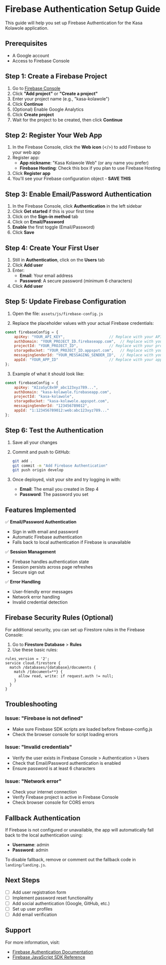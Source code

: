 # Firebase Authentication Setup Guide

This guide will help you set up Firebase Authentication for the Kasa Kolawole application.

## Prerequisites

- A Google account
- Access to Firebase Console

## Step 1: Create a Firebase Project

1. Go to [Firebase Console](https://console.firebase.google.com/)
2. Click **"Add project"** or **"Create a project"**
3. Enter your project name (e.g., "kasa-kolawole")
4. Click **Continue**
5. (Optional) Enable Google Analytics
6. Click **Create project**
7. Wait for the project to be created, then click **Continue**

## Step 2: Register Your Web App

1. In the Firebase Console, click the **Web icon** (</>) to add Firebase to your web app
2. Register app:
   - **App nickname**: "Kasa Kolawole Web" (or any name you prefer)
   - **Firebase Hosting**: Check this box if you plan to use Firebase Hosting
3. Click **Register app**
4. You'll see your Firebase configuration object - **SAVE THIS**

## Step 3: Enable Email/Password Authentication

1. In the Firebase Console, click **Authentication** in the left sidebar
2. Click **Get started** if this is your first time
3. Click on the **Sign-in method** tab
4. Click on **Email/Password**
5. **Enable** the first toggle (Email/Password)
6. Click **Save**

## Step 4: Create Your First User

1. Still in **Authentication**, click on the **Users** tab
2. Click **Add user**
3. Enter:
   - **Email**: Your email address
   - **Password**: A secure password (minimum 6 characters)
4. Click **Add user**

## Step 5: Update Firebase Configuration

1. Open the file: `assets/js/firebase-config.js`

2. Replace the placeholder values with your actual Firebase credentials:

```javascript
const firebaseConfig = {
    apiKey: "YOUR_API_KEY",                    // Replace with your API key
    authDomain: "YOUR_PROJECT_ID.firebaseapp.com",  // Replace with your auth domain
    projectId: "YOUR_PROJECT_ID",              // Replace with your project ID
    storageBucket: "YOUR_PROJECT_ID.appspot.com",   // Replace with your storage bucket
    messagingSenderId: "YOUR_MESSAGING_SENDER_ID",  // Replace with your sender ID
    appId: "YOUR_APP_ID"                       // Replace with your app ID
};
```

3. Example of what it should look like:

```javascript
const firebaseConfig = {
    apiKey: "AIzaSyC8x9F_abc123xyz789...",
    authDomain: "kasa-kolawole.firebaseapp.com",
    projectId: "kasa-kolawole",
    storageBucket: "kasa-kolawole.appspot.com",
    messagingSenderId: "123456789012",
    appId: "1:123456789012:web:abc123xyz789..."
};
```

## Step 6: Test the Authentication

1. Save all your changes
2. Commit and push to GitHub:
   ```bash
   git add .
   git commit -m "Add Firebase Authentication"
   git push origin develop
   ```

3. Once deployed, visit your site and try logging in with:
   - **Email**: The email you created in Step 4
   - **Password**: The password you set

## Features Implemented

✅ **Email/Password Authentication**
- Sign in with email and password
- Automatic Firebase authentication
- Falls back to local authentication if Firebase is unavailable

✅ **Session Management**
- Firebase handles authentication state
- Session persists across page refreshes
- Secure sign out

✅ **Error Handling**
- User-friendly error messages
- Network error handling
- Invalid credential detection

## Firebase Security Rules (Optional)

For additional security, you can set up Firestore rules in the Firebase Console:

1. Go to **Firestore Database** > **Rules**
2. Use these basic rules:

```
rules_version = '2';
service cloud.firestore {
  match /databases/{database}/documents {
    match /{document=**} {
      allow read, write: if request.auth != null;
    }
  }
}
```

## Troubleshooting

### Issue: "Firebase is not defined"
- Make sure Firebase SDK scripts are loaded before firebase-config.js
- Check the browser console for script loading errors

### Issue: "Invalid credentials"
- Verify the user exists in Firebase Console > Authentication > Users
- Check that Email/Password authentication is enabled
- Ensure password is at least 6 characters

### Issue: "Network error"
- Check your internet connection
- Verify Firebase project is active in Firebase Console
- Check browser console for CORS errors

## Fallback Authentication

If Firebase is not configured or unavailable, the app will automatically fall back to the local authentication using:
- **Username**: admin
- **Password**: admin

To disable fallback, remove or comment out the fallback code in `landing/landing.js`.

## Next Steps

- [ ] Add user registration form
- [ ] Implement password reset functionality  
- [ ] Add social authentication (Google, GitHub, etc.)
- [ ] Set up user profiles
- [ ] Add email verification

## Support

For more information, visit:
- [Firebase Authentication Documentation](https://firebase.google.com/docs/auth)
- [Firebase JavaScript SDK Reference](https://firebase.google.com/docs/reference/js/auth)
